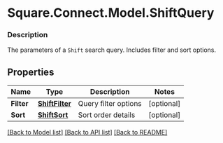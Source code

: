# Square.Connect.Model.ShiftQuery

### Description

The parameters of a `Shift` search query. Includes filter and sort options.

## Properties

Name | Type | Description | Notes
------------ | ------------- | ------------- | -------------
**Filter** | [**ShiftFilter**](ShiftFilter.md) | Query filter options | [optional] 
**Sort** | [**ShiftSort**](ShiftSort.md) | Sort order details | [optional] 



[[Back to Model list]](../README.md#documentation-for-models) [[Back to API list]](../README.md#documentation-for-api-endpoints) [[Back to README]](../README.md)

